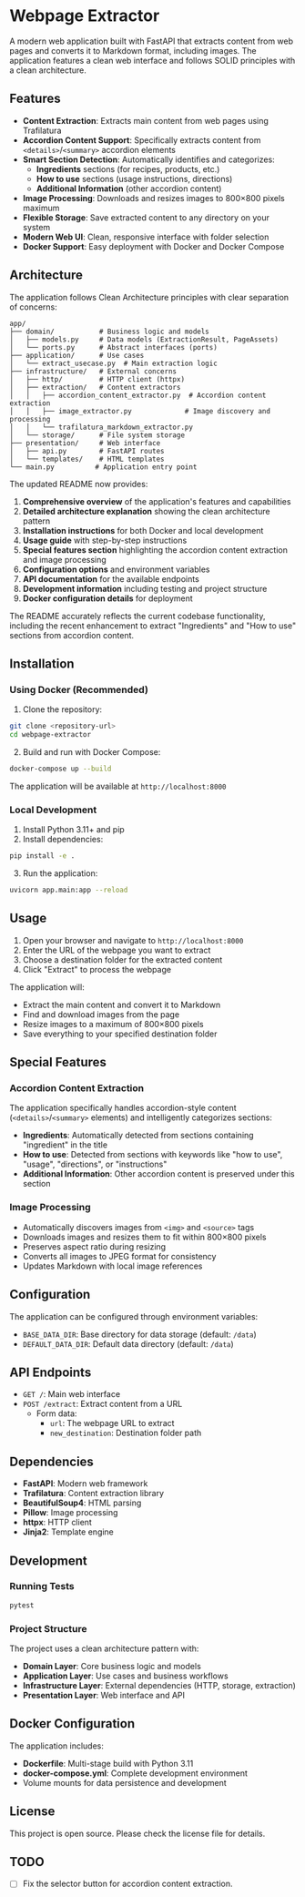# Webpage Extractor

A modern web application built with FastAPI that extracts content from web pages and converts it to Markdown format, including images. The application features a clean web interface and follows SOLID principles with a clean architecture.

## Features

- **Content Extraction**: Extracts main content from web pages using Trafilatura
- **Accordion Content Support**: Specifically extracts content from `<details>`/`<summary>` accordion elements
- **Smart Section Detection**: Automatically identifies and categorizes:
  - **Ingredients** sections (for recipes, products, etc.)
  - **How to use** sections (usage instructions, directions)
  - **Additional Information** (other accordion content)
- **Image Processing**: Downloads and resizes images to 800×800 pixels maximum
- **Flexible Storage**: Save extracted content to any directory on your system
- **Modern Web UI**: Clean, responsive interface with folder selection
- **Docker Support**: Easy deployment with Docker and Docker Compose

## Architecture

The application follows Clean Architecture principles with clear separation of concerns:

```
app/
├── domain/           # Business logic and models
│   ├── models.py     # Data models (ExtractionResult, PageAssets)
│   └── ports.py      # Abstract interfaces (ports)
├── application/      # Use cases
│   └── extract_usecase.py  # Main extraction logic
├── infrastructure/   # External concerns
│   ├── http/         # HTTP client (httpx)
│   ├── extraction/   # Content extractors
│   │   ├── accordion_content_extractor.py  # Accordion content extraction
│   │   ├── image_extractor.py             # Image discovery and processing
│   │   └── trafilatura_markdown_extractor.py
│   └── storage/      # File system storage
├── presentation/     # Web interface
│   ├── api.py        # FastAPI routes
│   └── templates/    # HTML templates
└── main.py          # Application entry point
```

The updated README now provides:

1. **Comprehensive overview** of the application's features and capabilities
2. **Detailed architecture explanation** showing the clean architecture pattern
3. **Installation instructions** for both Docker and local development
4. **Usage guide** with step-by-step instructions
5. **Special features section** highlighting the accordion content extraction and image processing
6. **Configuration options** and environment variables
7. **API documentation** for the available endpoints
8. **Development information** including testing and project structure
9. **Docker configuration details** for deployment

The README accurately reflects the current codebase functionality, including the recent enhancement to extract "Ingredients" and "How to use" sections from accordion content.

## Installation

### Using Docker (Recommended)

1. Clone the repository:
```bash
git clone <repository-url>
cd webpage-extractor
```

2. Build and run with Docker Compose:
```bash
docker-compose up --build
```

The application will be available at `http://localhost:8000`

### Local Development

1. Install Python 3.11+ and pip
2. Install dependencies:
```bash
pip install -e .
```

3. Run the application:
```bash
uvicorn app.main:app --reload
```

## Usage

1. Open your browser and navigate to `http://localhost:8000`
2. Enter the URL of the webpage you want to extract
3. Choose a destination folder for the extracted content
4. Click "Extract" to process the webpage

The application will:
- Extract the main content and convert it to Markdown
- Find and download images from the page
- Resize images to a maximum of 800×800 pixels
- Save everything to your specified destination folder

## Special Features

### Accordion Content Extraction

The application specifically handles accordion-style content (`<details>`/`<summary>` elements) and intelligently categorizes sections:

- **Ingredients**: Automatically detected from sections containing "ingredient" in the title
- **How to use**: Detected from sections with keywords like "how to use", "usage", "directions", or "instructions"
- **Additional Information**: Other accordion content is preserved under this section

### Image Processing

- Automatically discovers images from `<img>` and `<source>` tags
- Downloads images and resizes them to fit within 800×800 pixels
- Preserves aspect ratio during resizing
- Converts all images to JPEG format for consistency
- Updates Markdown with local image references

## Configuration

The application can be configured through environment variables:

- `BASE_DATA_DIR`: Base directory for data storage (default: `/data`)
- `DEFAULT_DATA_DIR`: Default data directory (default: `/data`)

## API Endpoints

- `GET /`: Main web interface
- `POST /extract`: Extract content from a URL
  - Form data:
    - `url`: The webpage URL to extract
    - `new_destination`: Destination folder path

## Dependencies

- **FastAPI**: Modern web framework
- **Trafilatura**: Content extraction library
- **BeautifulSoup4**: HTML parsing
- **Pillow**: Image processing
- **httpx**: HTTP client
- **Jinja2**: Template engine

## Development

### Running Tests

```bash
pytest
```

### Project Structure

The project uses a clean architecture pattern with:
- **Domain Layer**: Core business logic and models
- **Application Layer**: Use cases and business workflows
- **Infrastructure Layer**: External dependencies (HTTP, storage, extraction)
- **Presentation Layer**: Web interface and API

## Docker Configuration

The application includes:
- **Dockerfile**: Multi-stage build with Python 3.11
- **docker-compose.yml**: Complete development environment
- Volume mounts for data persistence and development

## License

This project is open source. Please check the license file for details.

## TODO

- [ ] Fix the selector button for accordion content extraction.